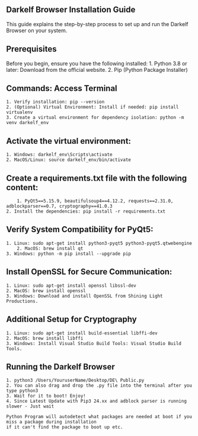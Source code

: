 ## Darkelf Browser Installation Guide

This guide explains the step-by-step process to set up and run the Darkelf Browser on your system.

## Prerequisites

Before you begin, ensure you have the following installed:
	1. Python 3.8 or later: Download from the official website.
	2. Pip (Python Package Installer)
 
 ## Commands: Access Terminal
	1. Verify installation: pip --version
	2. (Optional) Virtual Environment: Install if needed: pip install virtualenv
	3. Create a virtual environment for dependency isolation: python -m venv darkelf_env

## Activate the virtual environment:
	1. Windows: darkelf_env\Scripts\activate
	2. MacOS/Linux: source darkelf_env/bin/activate

## Create a requirements.txt file with the following content:
        1. PyQt5==5.15.9, beautifulsoup4==4.12.2, requests==2.31.0, adblockparser==0.7, cryptography==41.0.3
	2. Install the dependencies: pip install -r requirements.txt
 
## Verify System Compatibility for PyQt5:
	1. Linux: sudo apt-get install python3-pyqt5 python3-pyqt5.qtwebengine
        2. MacOS: brew install qt
	3. Windows: python -m pip install --upgrade pip

## Install OpenSSL for Secure Communication:
	1. Linux: sudo apt-get install openssl libssl-dev
 	2. MacOS: brew install openssl
  	3. Windows: Download and install OpenSSL from Shining Light Productions.

## Additional Setup for Cryptography
	1. Linux: sudo apt-get install build-essential libffi-dev
 	2. MacOS: brew install libffi
  	3. Windows: Install Visual Studio Build Tools: Visual Studio Build Tools.

## Running the Darkelf Browser
	1. python3 /Users/YouruserName/Desktop/DE\ Public.py
 	2. You can also drag and drop the .py file into the terminal after you type python3
  	3. Wait for it to boot! Enjoy!
   	4. Since Latest Update with Pip3 24.xx and adblock parser is running slower - Just wait 

    Python Program will autodetect what packages are needed at boot if you miss a package during installation
    if it can't find the package to boot up etc.
 
 
